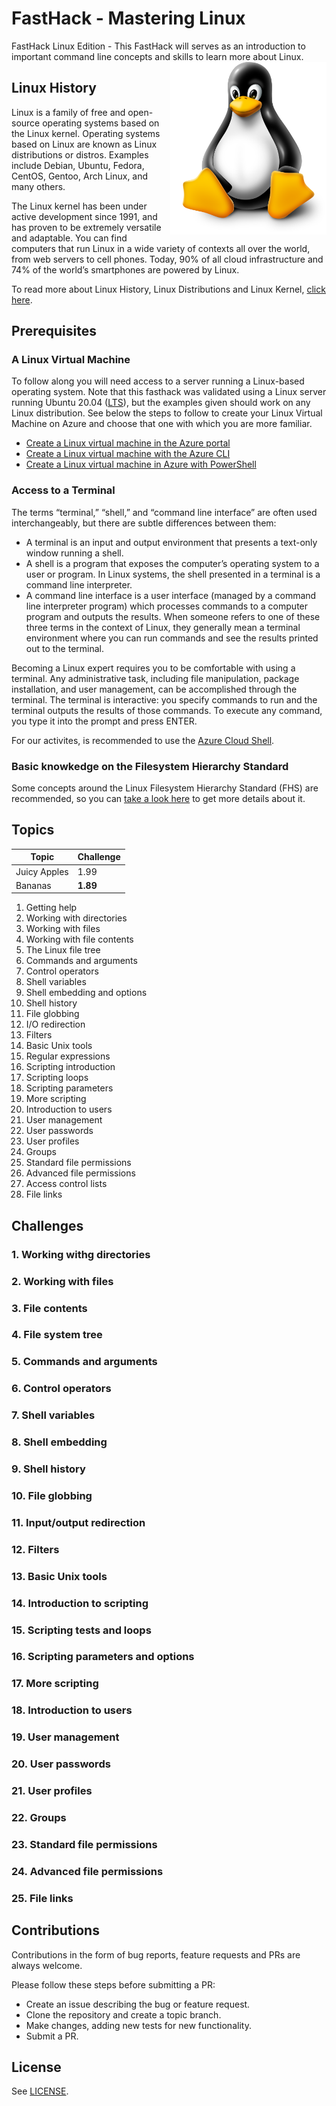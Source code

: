 # FastHack - Mastering Linux 
FastHack Linux Edition - This FastHack will serves as an introduction to important command line concepts and skills to learn more about Linux.
<img align="right" src="images/linuxpenguin.png" width="250"/>

## Linux History 

Linux is a family of free and open-source operating systems based on the Linux kernel. Operating systems based on Linux are known as Linux distributions or distros. Examples include Debian, Ubuntu, Fedora, CentOS, Gentoo, Arch Linux, and many others.

The Linux kernel has been under active development since 1991, and has proven to be extremely versatile and adaptable. You can find computers that run Linux in a wide variety of contexts all over the world, from web servers to cell phones. Today, 90% of all cloud infrastructure and 74% of the world’s smartphones are powered by Linux.

To read more about Linux History, Linux Distributions and Linux Kernel, [click here](linux-history.md).


## Prerequisites

### A Linux Virtual Machine

To follow along you will need access to a server running a Linux-based operating system. Note that this fasthack was validated using a Linux server running Ubuntu 20.04 ([LTS](https://ubuntu.com/about/release-cycle)), but the examples given should work on any Linux distribution. See below the steps to follow to create your Linux Virtual Machine on Azure and choose that one with which you are more familiar.
* [Create a Linux virtual machine in the Azure portal](https://docs.microsoft.com/en-us/azure/virtual-machines/linux/quick-create-portal)
* [Create a Linux virtual machine with the Azure CLI](https://docs.microsoft.com/en-us/azure/virtual-machines/linux/quick-create-cli)
* [Create a Linux virtual machine in Azure with PowerShell](https://docs.microsoft.com/en-us/azure/virtual-machines/linux/quick-create-powershell)

### Access to a Terminal

The terms “terminal,” “shell,” and “command line interface” are often used interchangeably, but there are subtle differences between them:

* A terminal is an input and output environment that presents a text-only window running a shell.
* A shell is a program that exposes the computer’s operating system to a user or program. In Linux systems, the shell presented in a terminal is a command line interpreter.
* A command line interface is a user interface (managed by a command line interpreter program) which processes commands to a computer program and outputs the results.
When someone refers to one of these three terms in the context of Linux, they generally mean a terminal environment where you can run commands and see the results printed out to the terminal. 

Becoming a Linux expert requires you to be comfortable with using a terminal. Any administrative task, including file manipulation, package installation, and user management, can be accomplished through the terminal. The terminal is interactive: you specify commands to run and the terminal outputs the results of those commands. To execute any command, you type it into the prompt and press ENTER.

For our activites, is recommended to use the [Azure Cloud Shell](http://shell.azure.com/).

### Basic knowkedge on the Filesystem Hierarchy Standard

Some concepts around the Linux Filesystem Hierarchy Standard (FHS) are recommended, so you can [take a look here](fhs.md) to get more details about it.

## Topics

| Topic        | Challenge|
|--------------|-----------|
| Juicy Apples | 1.99      |
| Bananas      | **1.89**  |

1. Getting help
2. Working with directories
3. Working with files
4. Working with file contents
5. The Linux file tree
6. Commands and arguments
7. Control operators
8. Shell variables
9. Shell embedding and options
10. Shell history
11. File globbing
12. I/O redirection
13. Filters
14. Basic Unix tools
15. Regular expressions
16. Scripting introduction
17. Scripting loops
18. Scripting parameters
19. More scripting
20. Introduction to users
21. User management
22. User passwords
23. User profiles
24. Groups
25. Standard file permissions
26. Advanced file permissions
27. Access control lists
28. File links


## Challenges

### 1. Working withg directories
### 2. Working with files
### 3. File contents
### 4. File system tree
### 5. Commands and arguments
### 6. Control operators
### 7. Shell variables
### 8. Shell embedding
### 9. Shell history
### 10. File globbing
### 11. Input/output redirection
### 12. Filters
### 13. Basic Unix tools
### 14. Introduction to scripting
### 15. Scripting tests and loops
### 16. Scripting parameters and options
### 17. More scripting
### 18. Introduction to users
### 19. User management
### 20. User passwords
### 21. User profiles
### 22. Groups
### 23. Standard file permissions
### 24. Advanced file permissions
### 25. File links

## Contributions
Contributions in the form of bug reports, feature requests and PRs are always welcome.

Please follow these steps before submitting a PR:

* Create an issue describing the bug or feature request.
* Clone the repository and create a topic branch.
* Make changes, adding new tests for new functionality.
* Submit a PR.

## License
See [LICENSE](LICENSE).
